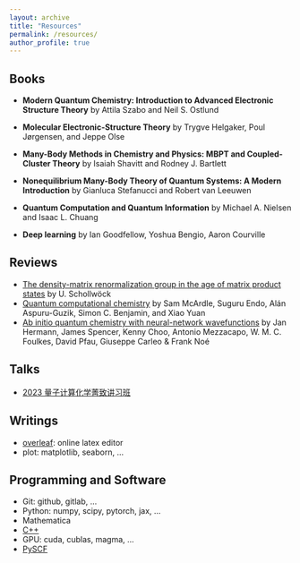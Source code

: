 ```yaml
---
layout: archive
title: "Resources"
permalink: /resources/
author_profile: true
---
```


## Books

- **Modern Quantum Chemistry: Introduction to Advanced Electronic Structure Theory** by Attila Szabo and Neil S. Ostlund

- **Molecular Electronic-Structure Theory** by Trygve Helgaker, Poul Jørgensen, and Jeppe Olse

- **Many-Body Methods in Chemistry and Physics: MBPT and Coupled-Cluster Theory** by Isaiah Shavitt and Rodney J. Bartlett

- **Nonequilibrium Many-Body Theory of Quantum Systems: A Modern Introduction** by Gianluca Stefanucci and Robert van Leeuwen 

- **Quantum Computation and Quantum Information** by Michael A. Nielsen and Isaac L. Chuang

- **Deep learning** by Ian Goodfellow, Yoshua Bengio, Aaron Courville

## Reviews

- [The density-matrix renormalization group in the age of matrix product states](https://www.sciencedirect.com/science/article/abs/pii/S0003491610001752) by U. Schollwöck
- [Quantum computational chemistry](https://journals.aps.org/rmp/abstract/10.1103/RevModPhys.92.015003) by Sam McArdle, Suguru Endo, Alán Aspuru-Guzik, Simon C. Benjamin, and Xiao Yuan
- [Ab initio quantum chemistry with neural-network wavefunctions](https://www.nature.com/articles/s41570-023-00516-8) by Jan Hermann, James Spencer, Kenny Choo, Antonio Mezzacapo, W. M. C. Foulkes, David Pfau, Giuseppe Carleo & Frank Noé

## Talks

- [2023 量子计算化学菁致讲习班](https://www.koushare.com/video/videodetail/73730)

## Writings

- [overleaf](https://www.overleaf.com/): online latex editor
- plot: matplotlib, seaborn, ...

## Programming and Software

- Git: github, gitlab, ... 
- Python: numpy, scipy, pytorch, jax, ...
- Mathematica
- [C++](https://en.cppreference.com/w/)
- GPU: cuda, cublas, magma, ...
- [PySCF](https://github.com/pyscf/pyscf)

